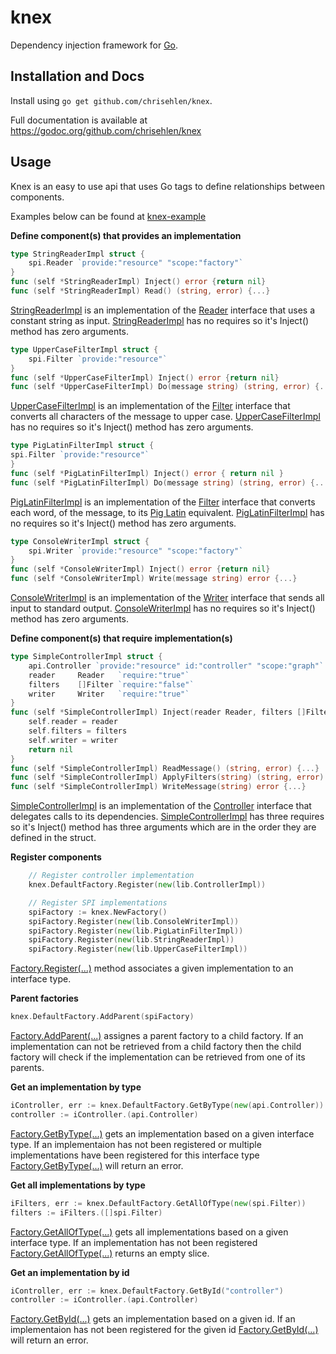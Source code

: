 # knex
Dependency injection framework for [Go](http://golang.org/).

## Installation and Docs

Install using `go get github.com/chrisehlen/knex`.

Full documentation is available at
https://godoc.org/github.com/chrisehlen/knex

## Usage

Knex is an easy to use api that uses Go tags to define relationships between components.

Examples below can be found at [knex-example](https://github.com/chrisehlen/knex-example/)

**Define component(s) that provides an implementation**

```go
type StringReaderImpl struct {
	spi.Reader `provide:"resource" "scope:"factory"`
}
func (self *StringReaderImpl) Inject() error {return nil}
func (self *StringReaderImpl) Read() (string, error) {...}
```

[StringReaderImpl](https://github.com/chrisehlen/knex-example/blob/master/lib/StringReaderImpl.go) is an implementation of the [Reader](https://github.com/chrisehlen/knex-example/blob/master/spi/Reader.go) interface that uses a constant string as input. [StringReaderImpl](https://github.com/chrisehlen/knex-example/blob/master/lib/StringReaderImpl.go) has no requires so it's Inject() method has zero arguments.

```go
type UpperCaseFilterImpl struct {
	spi.Filter `provide:"resource"`
}
func (self *UpperCaseFilterImpl) Inject() error {return nil}
func (self *UpperCaseFilterImpl) Do(message string) (string, error) {...}
```

[UpperCaseFilterImpl](https://github.com/chrisehlen/knex-example/blob/master/lib/UpperCaseFilterImpl.go) is an implementation of the [Filter](https://github.com/chrisehlen/knex-example/blob/master/spi/Filter.go) interface that converts all characters of the message to upper case. [UpperCaseFilterImpl](https://github.com/chrisehlen/knex-example/blob/master/lib/UpperCaseFilterImpl.go) has no requires so it's Inject() method has zero arguments.

```go
type PigLatinFilterImpl struct {
spi.Filter `provide:"resource"`
}
func (self *PigLatinFilterImpl) Inject() error { return nil }
func (self *PigLatinFilterImpl) Do(message string) (string, error) {...}
```

[PigLatinFilterImpl](https://github.com/chrisehlen/knex-example/blob/master/lib/PigLatinFilterImpl.go) is an implementation of the [Filter](https://github.com/chrisehlen/knex-example/blob/master/spi/Filter.go) interface that converts each word, of the message, to its [Pig Latin](https://en.wikipedia.org/wiki/Pig_Latin) equivalent. [PigLatinFilterImpl](https://github.com/chrisehlen/knex-example/blob/master/lib/PigLatinFilterImpl.go) has no requires so it's Inject() method has zero arguments.

```go
type ConsoleWriterImpl struct {
	spi.Writer `provide:"resource" "scope:"factory"`
}
func (self *ConsoleWriterImpl) Inject() error {return nil}
func (self *ConsoleWriterImpl) Write(message string) error {...}
```

[ConsoleWriterImpl](https://github.com/chrisehlen/knex-example/blob/master/lib/ConsoleWriterImpl.go) is an implementation of the [Writer](https://github.com/chrisehlen/knex-example/blob/master/spi/Writer.go) interface that sends all input to standard output. [ConsoleWriterImpl](https://github.com/chrisehlen/knex-example/blob/master/lib/ConsoleWriterImpl.go) has no requires so it's Inject() method has zero arguments.

**Define component(s) that require implementation(s)**

```go
type SimpleControllerImpl struct {
	api.Controller `provide:"resource" id:"controller" "scope:"graph"`
	reader     Reader   `require:"true"`
	filters    []Filter `require:"false"`
	writer     Writer   `require:"true"`
}
func (self *SimpleControllerImpl) Inject(reader Reader, filters []Filter, writer Writer) error {
	self.reader = reader
	self.filters = filters
	self.writer = writer
	return nil
}
func (self *SimpleControllerImpl) ReadMessage() (string, error) {...}
func (self *SimpleControllerImpl) ApplyFilters(string) (string, error) {...}
func (self *SimpleControllerImpl) WriteMessage(string) error {...}
```

[SimpleControllerImpl](https://github.com/chrisehlen/knex-example/blob/master/lib/SimpleControllerImpl.go) is an implementation of the [Controller](https://github.com/chrisehlen/knex-example/blob/master/api/Controller.go) interface that delegates calls to its dependencies. [SimpleControllerImpl](https://github.com/chrisehlen/knex-example/blob/master/lib/SimpleControllerImpl.go) has three requires so it's Inject() method has three arguments which are in the order they are defined in the struct.

**Register components**

```go
	// Register controller implementation
	knex.DefaultFactory.Register(new(lib.ControllerImpl))

	// Register SPI implementations
	spiFactory := knex.NewFactory()
	spiFactory.Register(new(lib.ConsoleWriterImpl))
	spiFactory.Register(new(lib.PigLatinFilterImpl))
	spiFactory.Register(new(lib.StringReaderImpl))
	spiFactory.Register(new(lib.UpperCaseFilterImpl))
```

[Factory.Register(...)](https://godoc.org/github.com/chrisehlen/knex#Factory.Register) method associates a given implementation to an interface type.

**Parent factories**

```go
knex.DefaultFactory.AddParent(spiFactory)
```

[Factory.AddParent(...)](https://godoc.org/github.com/chrisehlen/knex#Factory.AddParent) assignes a parent factory to a child factory.  If an implementation can not be retrieved from a child factory then the child factory will check if the implementation can be retrieved from one of its parents.

**Get an implementation by type**

```go
iController, err := knex.DefaultFactory.GetByType(new(api.Controller))
controller := iController.(api.Controller)
```

[Factory.GetByType(...)](https://godoc.org/github.com/chrisehlen/knex#Factory.GetByType) gets an implementation based on a given interface type.  If an implementaion has not been registered or multiple implementations have been registered for this interface type [Factory.GetByType(...)](https://godoc.org/github.com/chrisehlen/knex#Factory.GetByType) will return an error.

**Get all implementations by type**

```go
iFilters, err := knex.DefaultFactory.GetAllOfType(new(spi.Filter))
filters := iFilters.([]spi.Filter)
```

[Factory.GetAllOfType(...)](https://godoc.org/github.com/chrisehlen/knex#Factory.GetAllOfType) gets all implementations based on a given interface type.  If an implementation has not been registered [Factory.GetAllOfType(...)](https://godoc.org/github.com/chrisehlen/knex#Factory.GetAllOfType) returns an empty slice.

**Get an implementation by id**

```go
iController, err := knex.DefaultFactory.GetById("controller")
controller := iController.(api.Controller)
```

[Factory.GetById(...)](https://godoc.org/github.com/chrisehlen/knex#Factory.GetById) gets an implementation based on a given id.  If an implementaion has not been registered for the given id [Factory.GetById(...)](https://godoc.org/github.com/chrisehlen/knex#Factory.GetById) will return an error.
